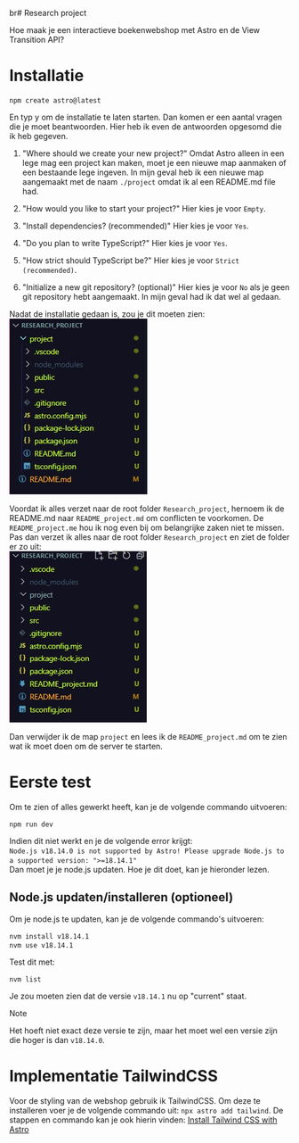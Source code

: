 br# Research project

Hoe maak je een interactieve boekenwebshop met Astro en de View Transition API?

# Installatie

```
npm create astro@latest
```

En typ y om de installatie te laten starten. Dan komen er een aantal vragen die je moet beantwoorden. Hier heb ik even de antwoorden opgesomd die ik heb gegeven.

1. "Where should we create your new project?" Omdat Astro alleen in een lege mag een project kan maken, moet je een nieuwe map aanmaken of een bestaande lege ingeven. In mijn geval heb ik een nieuwe map aangemaakt met de naam `./project` omdat ik al een README.md file had.

2. "How would you like to start your project?" Hier kies je voor `Empty`.

3. "Install dependencies? (recommended)" Hier kies je voor `Yes`.

4. "Do you plan to write TypeScript?" Hier kies je voor `Yes`.

5. "How strict should TypeScript be?" Hier kies je voor `Strict (recommended)`.

6. "Initialize a new git repository? (optional)" Hier kies je voor `No` als je geen git repository hebt aangemaakt. In mijn geval had ik dat wel al gedaan.

Nadat de installatie gedaan is, zou je dit moeten zien: </br>
![folder na installatie](./photo/folder_bij_installatie.jpg)

Voordat ik alles verzet naar de root folder `Research_project`, hernoem ik de README.md naar `README_project.md` om conflicten te voorkomen. De `README_project.me` hou ik nog even bij om belangrijke zaken niet te missen. Pas dan verzet ik alles naar de root folder `Research_project` en ziet de folder er zo uit: </br>
![folder na het verzetten van files naar rootmap](./photo/folder_na_verzetten_van_files.jpg)

Dan verwijder ik de map `project` en lees ik de `README_project.md` om te zien wat ik moet doen om de server te starten.


# Eerste test
Om te zien of alles gewerkt heeft, kan je de volgende commando uitvoeren:
```
npm run dev
```
Indien dit niet werkt en je de volgende error krijgt: </br>
`Node.js v18.14.0 is not supported by Astro!
Please upgrade Node.js to a supported version: ">=18.14.1"`</br>
Dan moet je je node.js updaten. Hoe je dit doet, kan je hieronder lezen.

## Node.js updaten/installeren (optioneel)
Om je node.js te updaten, kan je de volgende commando's uitvoeren:
```
nvm install v18.14.1
nvm use v18.14.1
```

Test dit met:
```
nvm list
```
Je zou moeten zien dat de versie `v18.14.1` nu op "current" staat. </br>
> [!NOTE]
> Het hoeft niet exact deze versie te zijn, maar het moet wel een versie zijn die hoger is dan `v18.14.0`. 


# Implementatie TailwindCSS
Voor de styling van de webshop gebruik ik TailwindCSS. Om deze te installeren voer je de volgende commando uit: `npx astro add tailwind`. De stappen en commando kan je ook hierin vinden: [Install Tailwind CSS with Astro](https://tailwindcss.com/docs/guides/astro)
